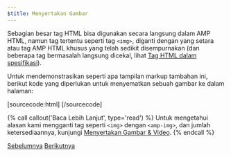 ```yaml
---
$title: Menyertakan Gambar
---
```


Sebagian besar tag HTML bisa digunakan secara langsung dalam AMP HTML, namun tag tertentu seperti tag `<img>`, diganti dengan yang setara atau tag AMP HTML khusus yang telah sedikit disempurnakan (dan beberapa tag bermasalah langsung dicekal, lihat [Tag HTML dalam spesifikasi](/id/docs/reference/spec.html)).

Untuk mendemonstrasikan seperti apa tampilan markup tambahan ini, berikut kode yang diperlukan untuk menyematkan sebuah gambar ke dalam halaman:

[sourcecode:html]
<amp-img src="welcome.jpg" alt="Welcome" height="400" width="800"></amp-img>
[/sourcecode]

{% call callout('Baca Lebih Lanjut', type='read') %}
Untuk mengetahui alasan kami mengganti tag seperti `<img>` dengan `<amp-img>`, dan jumlah ketersediaannya, kunjungi [Menyertakan Gambar & Video](/id/docs/guides/author-develop/amp_replacements.html).
{% endcall %}

<div class="prev-next-buttons">
  <a class="button prev-button" href="/id/docs/tutorials/create/basic_markup.html"><span class="arrow-prev">Sebelumnya</span></a>
  <a class="button next-button" href="/id/docs/tutorials/create/presentation_layout.html"><span class="arrow-next">Berikutnya</span></a>
</div>

